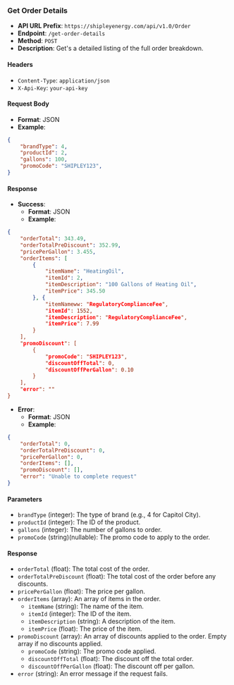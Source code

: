 
### Get Order Details

- **API URL Prefix**: `https://shipleyenergy.com/api/v1.0/Order`
- **Endpoint**: `/get-order-details`
- **Method**: `POST`
- **Description**: Get's a detailed listing of the full order breakdown.

#### Headers
- `Content-Type`: `application/json`
- `X-Api-Key`: `your-api-key`

#### Request Body
- **Format**: JSON
- **Example**:
```json
{
    "brandType": 4,
    "productId": 2,
    "gallons": 100,
    "promoCode": "SHIPLEY123",
}
```

#### Response
- **Success**:
  - **Format**: JSON
  - **Example**:
```json
{
    "orderTotal": 343.49,
    "orderTotalPreDiscount": 352.99,
    "pricePerGallon": 3.455,
    "orderItems": [
        {
	        "itemName": "HeatingOil",
            "itemId": 2,
	        "itemDescription": "100 Gallons of Heating Oil",
	        "itemPrice": 345.50
        }, {
            "itemNameww: "RegulatoryComplianceFee",
            "itemId": 1552,
	        "itemDescription": "RegulatoryComplianceFee",
	        "itemPrice": 7.99
        }
    ],
    "promoDiscount": [
        {
	        "promoCode": "SHIPLEY123",
	        "discountOffTotal": 0,
            "discountOffPerGallon": 0.10
        }
    ],
    "error": ""
}
```

- **Error**:
  - **Format**: JSON
  - **Example**:
```json
{
    "orderTotal": 0,
    "orderTotalPreDiscount": 0,
    "pricePerGallon": 0,
    "orderItems": [],
    "promoDiscount": [],
    "error": "Unable to complete request"
}
```

#### Parameters
- `brandType` (integer): The type of brand (e.g., 4 for Capitol City).
- `productId` (integer): The ID of the product.
- `gallons` (integer): The number of gallons to order.
- `promoCode` (string)(nullable): The promo code to apply to the order.

#### Response
- `orderTotal` (float): The total cost of the order.
- `orderTotalPreDiscount` (float): The total cost of the order before any discounts.
- `pricePerGallon` (float): The price per gallon.
- `orderItems` (array): An array of items in the order.
  - `itemName` (string): The name of the item.
  - `itemId` (integer): The ID of the item.
  - `itemDescription` (string): A description of the item.
  - `itemPrice` (float): The price of the item.
- `promoDiscount` (array): An array of discounts applied to the order. Empty array if no discounts applied.
  - `promoCode` (string): The promo code applied.
  - `discountOffTotal` (float): The discount off the total order.
  - `discountOffPerGallon` (float): The discount off per gallon.
- `error` (string): An error message if the request fails.